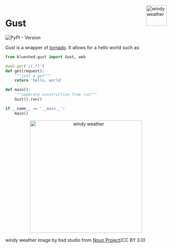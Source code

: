 <div style="float: right;">
<img src="https://s3.eu-west-1.amazonaws.com/blueshed.info/published/noun-windy-weather-6420809.svg" width="64" title="windy weather">
</div>

# Gust

![PyPI - Version](https://img.shields.io/pypi/v/blueshed-gust?pypiBaseUrl=https%3A%2F%2Fpypi.org&style=social)

Gust is a wrapper of [tornado](https://www.tornadoweb.org/en/stable/). It allows for a hello world such as:

```python
from blueshed.gust import Gust, web

@web.get('/(.*)')
def get(request):
    """just a get"""
    return 'hello, world'

def main():
    """seperate construction from run"""
    Gust().run()

if __name__ == '__main__':
    main()
```

<p align="center">
  <img src="https://s3.eu-west-1.amazonaws.com/blueshed.info/published/noun-windy-weather-6420809.svg" width="350" title="windy weather">
</p>

windy weather image by bsd studio from [Noun Project](https://thenounproject.com/browse/icons/term/windy-weather/)(CC BY 3.0)
